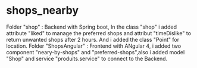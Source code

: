 # shops_nearby
Folder "shop" : Backend with Spring boot, In the class "shop" i added attribute "liked" to manage the preferred shops and attribut "timeDislike" to return unwanted shops after 2 hours. And i added the class "Point" for location.
Folder "ShopsAngular" : Frontend with ANgular 4, i added two component "neary-by-shops" and "preferred-shops",also i added model "Shop" and service "produits.service" to connect to the Backend.
